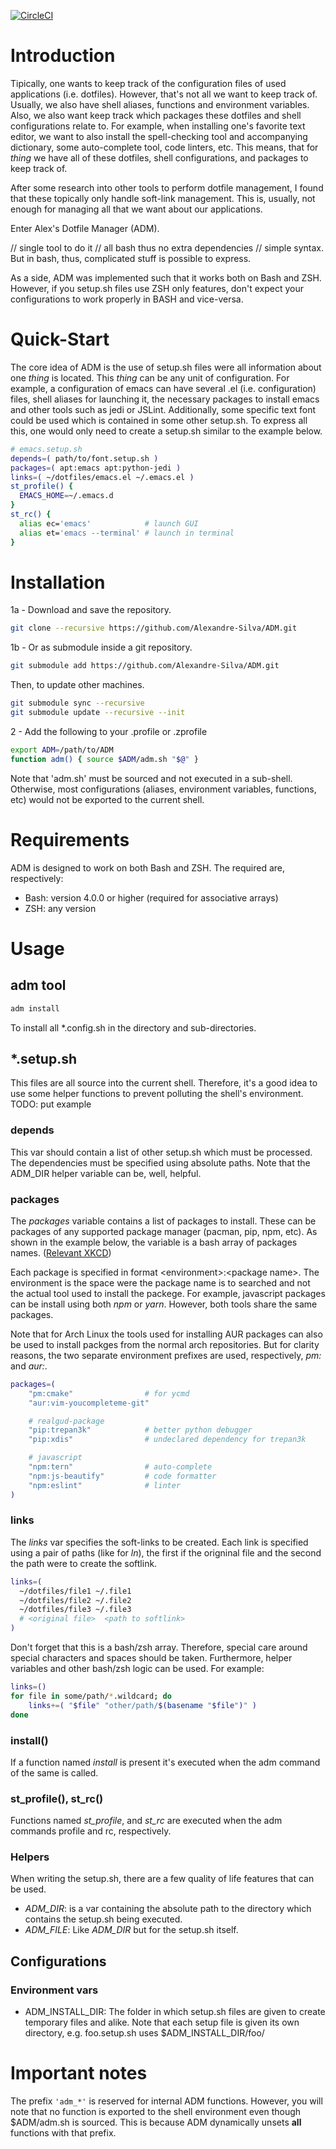 [![CircleCI](https://circleci.com/gh/Alexandre-Silva/ADM.svg?style=svg)](https://circleci.com/gh/Alexandre-Silva/ADM)

# Introduction

Tipically, one wants to keep track of the configuration files of used
applications (i.e. dotfiles). However, that's not all we want to keep track of.
Usually, we also have shell aliases, functions and environment variables. Also,
we also want keep track which packages these dotfiles and shell configurations
relate to. For example, when installing one's favorite text editor, we want to
also install the spell-checking tool and accompanying dictionary, some
auto-complete tool, code linters, etc. This means, that for *thing* we have all
of these dotfiles, shell configurations, and packages to keep track of.

After some research into other tools to perform dotfile management, I found that
these topically only handle soft-link management. This is, usually, not enough
for managing all that we want about our applications.

Enter Alex's Dotfile Manager (ADM).

// single tool to do it
// all bash thus no extra dependencies
// simple syntax. But in bash, thus, complicated stuff is possible to express.


As a side, ADM was implemented such that it works both on Bash and ZSH. However,
if you setup.sh files use ZSH only features, don't expect your configurations to
work properly in BASH and vice-versa.


# Quick-Start

The core idea of ADM is the use of setup.sh files were all information about one
*thing* is located. This *thing* can be any unit of configuration. For example,
a configuration of emacs can have several .el (i.e. configuration) files, shell
aliases for launching it, the necessary packages to install emacs and other
tools such as jedi or JSLint. Additionally, some specific text font could be
used which is contained in some other setup.sh. To express all this, one would
only need to create a setup.sh similar to the example below.

```bash
# emacs.setup.sh
depends=( path/to/font.setup.sh )
packages=( apt:emacs apt:python-jedi )
links=( ~/dotfiles/emacs.el ~/.emacs.el )
st_profile() {
  EMACS_HOME=~/.emacs.d
}
st_rc() {
  alias ec='emacs'            # launch GUI
  alias et='emacs --terminal' # launch in terminal
}
```


# Installation
1a - Download and save the repository.
```bash
git clone --recursive https://github.com/Alexandre-Silva/ADM.git
```
1b - Or as submodule inside a git repository.

```bash
git submodule add https://github.com/Alexandre-Silva/ADM.git
```
Then, to update other machines.
```bash
git submodule sync --recursive
git submodule update --recursive --init
```

2 - Add the following to your .profile or .zprofile
```bash
export ADM=/path/to/ADM
function adm() { source $ADM/adm.sh "$@" }
```

Note that 'adm.sh' must be sourced and not executed in a sub-shell. Otherwise,
most configurations (aliases, environment variables, functions, etc) would not
be exported to the current shell.

# Requirements
ADM is designed to work on both Bash and ZSH. The required are, respectively:

- Bash: version 4.0.0 or higher (required for associative arrays)
- ZSH: any version


# Usage

## adm tool
```bash
adm install
```
To install all *.config.sh in the directory and sub-directories.


## *.setup.sh

This files are all source into the current shell. Therefore, it's a good idea to
use some helper functions to prevent polluting the shell's environment.
TODO: put example

### depends
This var should contain a list of other setup.sh which must be processed. The
dependencies must be specified using absolute paths. Note that the ADM_DIR
helper variable can be, well, helpful.

### packages
The *packages* variable contains a list of packages to install. These can be
packages of any supported package manager (pacman, pip, npm, etc). As shown in
the example below, the variable is a bash array of packages names. ([Relevant
XKCD](https://xkcd.com/1654/))

Each package is specified in format \<environment\>:\<package name\>. The
environment is the space were the package name is to searched and not the actual
tool used to install the packege. For example, javascript packages can be
install using both *npm* or *yarn*. However, both tools share the same packages.

Note that for Arch Linux the tools used for installing AUR packages can also be
used to install packges from the normal arch repositories. But for clarity
reasons, the two separate environment prefixes are used, respectively, *pm:* and
*aur:*.

```bash
packages=(
    "pm:cmake"                # for ycmd
    "aur:vim-youcompleteme-git"

    # realgud-package
    "pip:trepan3k"            # better python debugger
    "pip:xdis"                # undeclared dependency for trepan3k

    # javascript
    "npm:tern"                # auto-complete
    "npm:js-beautify"         # code formatter
    "npm:eslint"              # linter
)
```


### links
The *links* var specifies the soft-links to be created. Each link is specified
using a pair of paths (like for *ln*), the first if the origninal file and the
second the path were to create the softlink.

```bash
links=(
  ~/dotfiles/file1 ~/.file1
  ~/dotfiles/file2 ~/.file2
  ~/dotfiles/file3 ~/.file3
  # <original file>  <path to softlink>
)
```

Don't forget that this is a bash/zsh array. Therefore, special care around
special characters and spaces should be taken. Furthermore, helper variables and
other bash/zsh logic can be used. For example:

```bash
links=()
for file in some/path/*.wildcard; do
    links+=( "$file" "other/path/$(basename "$file")" )
done
```

### install()
If a function named *install* is present it's executed when the adm command of
the same is called.

### st_profile(), st_rc()
Functions named *st\_profile*, and *st\_rc* are executed when the adm commands profile and rc, respectively.

### Helpers
When writing the setup.sh, there are a few quality of life features that can be used.

* *ADM\_DIR*: is a var containing the absolute path to the directory which contains the setup.sh being executed.
* *ADM\_FILE*: Like *ADM\_DIR* but for the setup.sh itself.

## Configurations

### Environment vars

- ADM\_INSTALL\_DIR: The folder in which setup.sh files are given to create
  temporary files and alike. Note that each setup file is given its own directory,
  e.g. foo.setup.sh uses $ADM\_INSTALL\_DIR/foo/

# Important notes
The prefix ```'adm_*'``` is reserved for internal ADM functions. However, you
will note that no function is exported to the shell environment even though
$ADM/adm.sh is sourced. This is because ADM dynamically unsets **all** functions
with that prefix.
